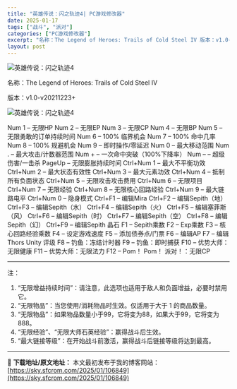 ```yaml
---
title: "英雄传说：闪之轨迹4| PC游戏修改器"
date: 2025-01-17
tags: ["战斗", "派对"]
categories: ["PC游戏修改器"]
excerpt: "名称：The Legend of Heroes: Trails of Cold Steel IV 版本：v1.0-v20211223+ Num 1 – 无限HP Num 2 – 无限EP Num 3 – 无限CP Num 4 – 无限BP Num 5 – 无限勇敢的订单持续时间 Num 6 – 10&hellip;"
layout: post
---
```


<img title="1.webp" src="https://sky.sfcrom.com/wp-content/uploads/2025/01/1200e4e94cdaf.webp" alt="英雄传说：闪之轨迹4" />

名称：The Legend of Heroes: Trails of Cold Steel IV

版本：v1.0-v20211223+

<img title="2.webp" src="https://sky.sfcrom.com/wp-content/uploads/2025/01/3df389d433fbf.webp" alt="英雄传说：闪之轨迹4" />

Num 1 – 无限HP
Num 2 – 无限EP
Num 3 – 无限CP
Num 4 – 无限BP
Num 5 – 无限勇敢的订单持续时间
Num 6 – 100% 临界机会
Num 7 – 100% 命中几率
Num 8 – 100% 规避机会
Num 9 – 即时操作/零延迟
Num 0 – 最大移动范围
Num . – 最大攻击/计数器范围
Num + – 一次命中突破（100%下降率）
Num – – 超级伤害/一击杀
PageUp – 无限膨胀持续时间
Ctrl+Num 1 – 最大不平衡功效
Ctrl+Num 2 – 最大状态有效性
Ctrl+Num 3 – 最大元素功效
Ctrl+Num 4 – 抵制所有负面状态
Ctrl+Num 5 – 无限攻击攻击费用
Ctrl+Num 6 – 无限项目
Ctrl+Num 7 – 无限经验
Ctrl+Num 8 – 无限核心回路经验
Ctrl+Num 9 – 最大链路电平
Ctrl+Num 0 – 隐身模式
Ctrl+F1 – 编辑Mira
Ctrl+F2 – 编辑Sepith（地）
Ctrl+F3 – 编辑Sepith（水）
Ctrl+F4 – 编辑Sepith（火）
Ctrl+F5 – 编辑塞菲斯（风）
Ctrl+F6 – 编辑Sepith（时）
Ctrl+F7 – 编辑Sepith（空）
Ctrl+F8 – 编辑Sepith（幻）
Ctrl+F9 – 编辑Sepith 晶石
F1 – Sepith乘数
F2 – Exp乘数
F3 – 核心回路经验乘数
F4 – 设定游戏速度
F5 – 添加债券点/门票
F6 – 编辑AP
F7 – 编辑 Thors Unity 评级
F8 – 钓鱼：冻结计时器
F9 – 钓鱼：即时捕获
F10 – 优势大师：无限健康
F11 – 优势大师：无限法力
F12 – Pom！ Pom！ 派对！：无限CP

<hr />

注：
<ol>
 	<li>“无限增益持续时间”：请注意，此选项也适用于敌人和负面增益，必要时禁用它。</li>
 	<li>“无限物品”：当您使用/消耗物品时生效。仅适用于大于 1 的商品数量。</li>
 	<li>“无限物品”：如果物品数量小于99，它将变为88，如果大于99，它将变为888。</li>
 	<li>“无限经验”、“无限大师石英经验”：赢得战斗后生效。</li>
 	<li>“最大链接等级”：在开始战斗前激活，赢得战斗后链接等级将达到最高。</li>
</ol>

---
📖 **下载地址/原文地址：** 本文最初发布于我的博客网站：[https://sky.sfcrom.com/2025/01/106849](https://sky.sfcrom.com/2025/01/106849)

